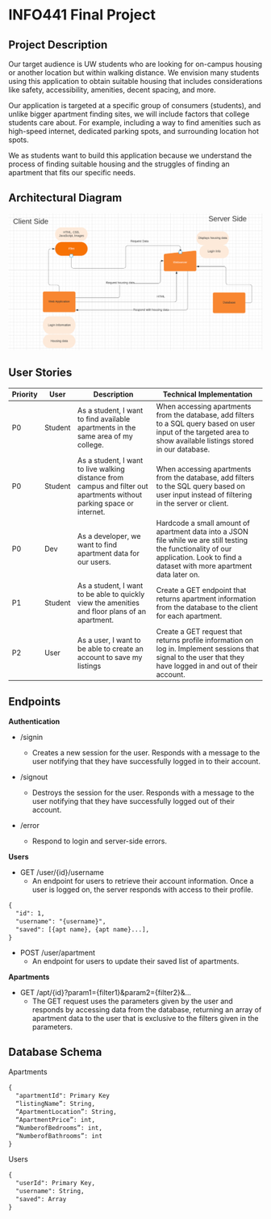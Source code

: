 # INFO441 Final Project

## Project Description

Our target audience is UW students who are looking for on-campus housing or another location but within walking distance. We envision many students using this application to obtain suitable housing that includes considerations like safety, accessibility, amenities, decent spacing, and more.

Our application is targeted at a specific group of consumers (students), and unlike bigger apartment finding sites, we will include factors that college students care about. For example, including a way to find amenities such as high-speed internet, dedicated parking spots, and surrounding location hot spots.

We as students want to build this application because we understand the process of finding suitable housing and the struggles of finding an apartment that fits our specific needs.

## Architectural Diagram

![Architectural Diagram](imgs/diagram.PNG)

## User Stories
| Priority      | User | Description      | Technical Implementation |
| ----------- | ----------- | ----------- | ----------- |
| P0 | Student | As a student, I want to find available apartments in the same area of my college. | When accessing apartments from the database, add filters to a SQL query based on user input of the targeted area to show available listings stored in our database. |
| P0   | Student | As a student, I want to live walking distance from campus and filter out apartments without parking space or internet. | When accessing apartments from the database, add filters to the SQL query based on user input instead of filtering in the server or client. |
|P0| Dev | As a developer, we want to find apartment data for our users. | Hardcode a small amount of apartment data into a JSON file while we are still testing the functionality of our application. Look to find a dataset with more apartment data later on. |
|P1|Student|As a student, I want to be able to quickly view the amenities and floor plans of an apartment.| Create a GET endpoint that returns apartment information from the database to the client for each apartment. |
| P2 | User| As a user, I want to be able to create an account to save my listings |  Create a GET request that returns profile information on log in. Implement sessions that signal to the user that they have logged in and out of their account. |


## Endpoints

**Authentication**

- /signin
  - Creates a new session for the user. Responds with a message to the user notifying that they have successfully logged in to their account.


- /signout
  - Destroys the session for the user. Responds with a message to the user notifying that they have successfully logged out of their account.


- /error
  - Respond to login and server-side errors.

**Users**

- GET /user/{id}/username
  - An endpoint for users to retrieve their account information. Once a user is logged on, the server responds with access to their profile.

```
{
  "id": 1,
  "username": "{username}",
  "saved": [{apt name}, {apt name}...],
}
```

- POST /user/apartment
  - An endpoint for users to update their saved list of apartments.

**Apartments**

- GET /apt/{id}?param1={filter1}&param2={filter2}&...
  -   The GET request uses the parameters given by the user and responds by accessing data from the database, returning an array of apartment data to the user that is exclusive to the filters given in the parameters.


## Database Schema

Apartments
```
{
  "apartmentId": Primary Key
  “listingName”: String,
  “ApartmentLocation”: String,
  “ApartmentPrice”: int,
  “NumberofBedrooms”: int,
  “NumberofBathrooms”: int
}
```

Users

```
{
  "userId": Primary Key,
  "username": String,
  "saved": Array
}
```
